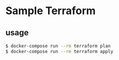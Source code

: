 # Sample Terraform

## usage

```sh
$ docker-compose run --rm terraform plan
$ docker-compose run --rm terraform apply
```
